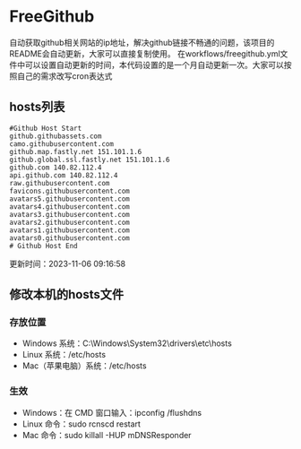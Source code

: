 # FreeGithub
自动获取github相关网站的ip地址，解决github链接不畅通的问题，该项目的README会自动更新，大家可以直接复制使用。
在workflows/freegithub.yml文件中可以设置自动更新的时间，本代码设置的是一个月自动更新一次。大家可以按照自己的需求改写cron表达式

## hosts列表
```base
#Github Host Start
github.githubassets.com 
camo.githubusercontent.com 
github.map.fastly.net 151.101.1.6
github.global.ssl.fastly.net 151.101.1.6
github.com 140.82.112.4
api.github.com 140.82.112.4
raw.githubusercontent.com 
favicons.githubusercontent.com 
avatars5.githubusercontent.com 
avatars4.githubusercontent.com 
avatars3.githubusercontent.com 
avatars2.githubusercontent.com 
avatars1.githubusercontent.com 
avatars0.githubusercontent.com 
# Github Host End
```

更新时间：2023-11-06 09:16:58

## 修改本机的hosts文件
### 存放位置
* Windows 系统：C:\Windows\System32\drivers\etc\hosts
* Linux 系统：/etc/hosts
* Mac（苹果电脑）系统：/etc/hosts

### 生效
* Windows：在 CMD 窗口输入：ipconfig /flushdns
* Linux 命令：sudo rcnscd restart
* Mac 命令：sudo killall -HUP mDNSResponder